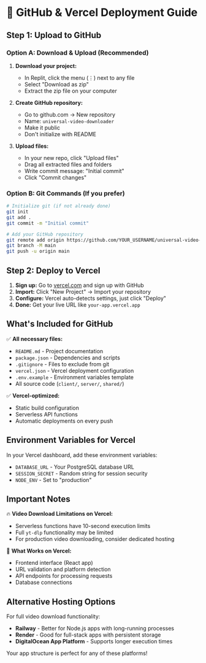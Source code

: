 # 🚀 GitHub & Vercel Deployment Guide

## Step 1: Upload to GitHub

### Option A: Download & Upload (Recommended)
1. **Download your project:**
   - In Replit, click the menu (⋮) next to any file
   - Select "Download as zip"
   - Extract the zip file on your computer

2. **Create GitHub repository:**
   - Go to github.com → New repository
   - Name: `universal-video-downloader`
   - Make it public
   - Don't initialize with README

3. **Upload files:**
   - In your new repo, click "Upload files"
   - Drag all extracted files and folders
   - Write commit message: "Initial commit"
   - Click "Commit changes"

### Option B: Git Commands (If you prefer)
```bash
# Initialize git (if not already done)
git init
git add .
git commit -m "Initial commit"

# Add your GitHub repository
git remote add origin https://github.com/YOUR_USERNAME/universal-video-downloader.git
git branch -M main
git push -u origin main
```

## Step 2: Deploy to Vercel

1. **Sign up:** Go to [vercel.com](https://vercel.com) and sign up with GitHub
2. **Import:** Click "New Project" → Import your repository
3. **Configure:** Vercel auto-detects settings, just click "Deploy"
4. **Done:** Get your live URL like `your-app.vercel.app`

## What's Included for GitHub

✅ **All necessary files:**
- `README.md` - Project documentation
- `package.json` - Dependencies and scripts
- `.gitignore` - Files to exclude from git
- `vercel.json` - Vercel deployment configuration
- `.env.example` - Environment variables template
- All source code (`client/`, `server/`, `shared/`)

✅ **Vercel-optimized:**
- Static build configuration
- Serverless API functions
- Automatic deployments on every push

## Environment Variables for Vercel

In your Vercel dashboard, add these environment variables:

- `DATABASE_URL` - Your PostgreSQL database URL
- `SESSION_SECRET` - Random string for session security
- `NODE_ENV` - Set to "production"

## Important Notes

🔥 **Video Download Limitations on Vercel:**
- Serverless functions have 10-second execution limits
- Full `yt-dlp` functionality may be limited
- For production video downloading, consider dedicated hosting

🎯 **What Works on Vercel:**
- Frontend interface (React app)
- URL validation and platform detection
- API endpoints for processing requests
- Database connections

## Alternative Hosting Options

For full video download functionality:
- **Railway** - Better for Node.js apps with long-running processes
- **Render** - Good for full-stack apps with persistent storage
- **DigitalOcean App Platform** - Supports longer execution times

Your app structure is perfect for any of these platforms!